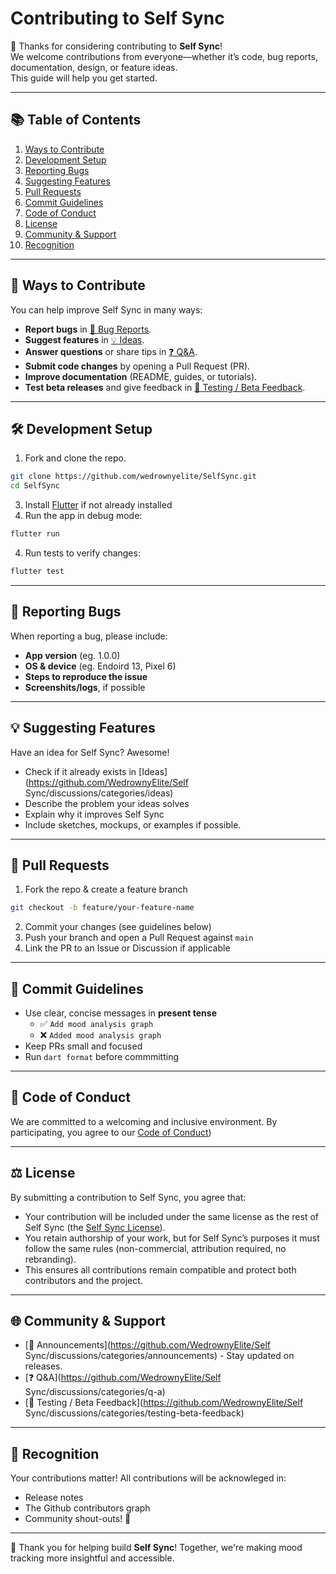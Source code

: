 ﻿# Contributing to Self Sync

🎉 Thanks for considering contributing to **Self Sync**!  
We welcome contributions from everyone—whether it’s code, bug reports, documentation, design, or feature ideas.  
This guide will help you get started.

---

## 📚 Table of Contents
1. [Ways to Contribute](#-ways-to-contribute)
2. [Development Setup](#-development-setup)
3. [Reporting Bugs](#-reporting-bugs)
4. [Suggesting Features](#-suggesting-features)
5. [Pull Requests](#-pull-requests)
6. [Commit Guidelines](#-commit-guidelines)
7. [Code of Conduct](#-code-of-conduct)
8. [License](#-license)
9. [Community & Support](#-community--support)
10. [Recognition](#-recognition)

---

## 🙌 Ways to Contribute
You can help improve Self Sync in many ways:
- **Report bugs** in [🐛 Bug Reports](../../discussions/categories/1-bug-reports-community).
- **Suggest features** in [💡 Ideas](../../discussions/categories/4-ideas).
- **Answer questions** or share tips in [❓ Q&A](../../discussions/categories/5-q-a).
- **Submit code changes** by opening a Pull Request (PR).
- **Improve documentation** (README, guides, or tutorials).
- **Test beta releases** and give feedback in [🧪 Testing / Beta Feedback](../../discussions/categories/2-testing--beta-feedback).

---

## 🛠 Development Setup
1. Fork and clone the repo.
```bash
git clone https://github.com/wedrownyelite/SelfSync.git
cd SelfSync
```
3. Install [Flutter](https://flutter.dev/docs/get-started/install) if not already installed
4. Run the app in debug mode:
```bash
flutter run
```
4. Run tests to verify changes:
```bash
flutter test
```

---

## 🐛 Reporting Bugs
When reporting a bug, please include:
- **App version** (eg. 1.0.0)
- **OS & device** (eg. Endoird 13, Pixel 6)
- **Steps to reproduce the issue**
- **Screenshits/logs**, if possible

---

## 💡 Suggesting Features
Have an idea for Self Sync? Awesome!
- Check if it already exists in [Ideas](https://github.com/WedrownyElite/Self Sync/discussions/categories/ideas)
- Describe the problem your ideas solves
- Explain why it improves Self Sync
- Include sketches, mockups, or examples if possible.

---

## 🔀 Pull Requests
1. Fork the repo & create a feature branch
```bash
git checkout -b feature/your-feature-name
```
2. Commit your changes (see guidelines below)
3. Push your branch and open a Pull Request against `main`
4. Link the PR to an Issue or Discussion if applicable

---

## 📝 Commit Guidelines
- Use clear, concise messages in **present tense**
    - ✅ `Add mood analysis graph`
    - ❌ `Added mood analysis graph`
- Keep PRs small and focused
- Run `dart format` before commmitting

---

## 🤝 Code of Conduct
We are committed to a welcoming and inclusive environment.
By participating, you agree to our [Code of Conduct](https://github.com/WedrownyElite/SelfSync/blob/C%2B%2B/CODE_OF_CONDUCT.md))

---

## ⚖ License
By submitting a contribution to Self Sync, you agree that:
- Your contribution will be included under the same license as the rest of Self Sync (the [Self Sync License](LICENSE)).
- You retain authorship of your work, but for Self Sync’s purposes it must follow the same rules (non-commercial, attribution required, no rebranding).
- This ensures all contributions remain compatible and protect both contributors and the project.

---

## 🌐 Community & Support
- [📢 Announcements](https://github.com/WedrownyElite/Self Sync/discussions/categories/announcements) - Stay updated on releases.
- [❓ Q&A](https://github.com/WedrownyElite/Self Sync/discussions/categories/q-a)
- [🧪 Testing / Beta Feedback](https://github.com/WedrownyElite/Self Sync/discussions/categories/testing-beta-feedback)

---

## 🌟 Recognition
Your contributions matter!
All contributions will be acknowleged in:
- Release notes
- The Github contributors graph
- Community shout-outs! 🎊

---

💜 Thank you for helping build **Self Sync**! Together, we're making mood tracking more insightful and accessible.
